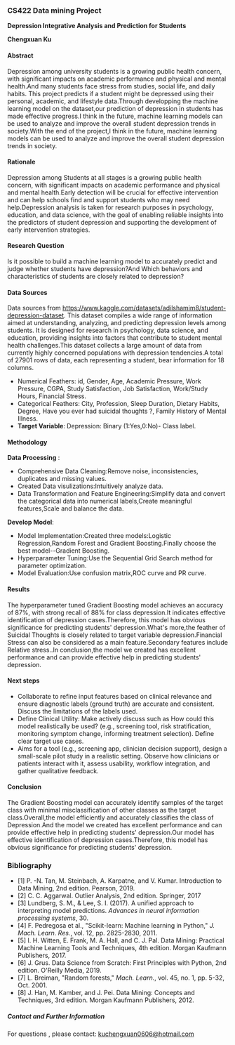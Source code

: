 ### CS422 Data mining Project   
**Depression Integrative Analysis and Prediction for Students**  

**Chengxuan Ku**  


#### Abstract  
Depression among university students is a growing public health concern, with significant impacts on academic performance and physical and mental health.And many students face stress from studies, social life, and daily habits. This project predicts if a student might be depressed using their personal, academic, and lifestyle data.Through developping the machine learning model  on the dataset,our prediction of depression in students has made effective progress.I think in the future, machine learning models can be used to analyze and improve the overall student depression trends in society.With the end of the project,I think in the future, machine learning models can be used to analyze and improve the overall student depression trends in society.  

#### Rationale
Depression among Students at all stages is a growing public health concern, with significant impacts on academic performance and physical and mental health.Early detection will be crucial for effective intervention and can help schools find and support students who may need help.Depression analysis is taken  for research purposes in psychology, education, and data science, with the goal of enabling reliable insights into the predictors of student depression and supporting the development of early intervention strategies.

#### Research Question  
Is it possible to build a machine learning model to accurately predict and judge whether students have depression?And Which behaviors and characteristics of students are closely related to depression?  

#### Data Sources
Data sources from https://www.kaggle.com/datasets/adilshamim8/student-depression-dataset. This dataset compiles a wide range of information aimed at understanding, analyzing, and predicting depression levels among students. It is designed for research in psychology, data science, and education, providing insights into factors that contribute to student mental health challenges.This dataset collects a large amount of data from currently highly concerned populations with depression tendencies.A total of 27901 rows of data, each representing a student, bear information for 18 columns.
- Numerical Feathers: id, Gender, Age, Academic Pressure, Work Pressure, CGPA, Study Satisfaction, Job Satisfaction, Work/Study Hours, Financial Stress.
- Categorical Feathers: City, Profession, Sleep Duration, Dietary Habits, Degree, Have you ever had suicidal thoughts ?, Family History of Mental Illness.  
- **Target Variable**: Depression: Binary (1:Yes,0:No)- Class label.

#### Methodology
**Data Processing** :   
   - Comprehensive Data Cleaning:Remove noise, inconsistencies, duplicates and missing values.  
   - Created Data visulizations:Intuitively analyze data.   
   - Data Transformation and Feature Engineering:Simplify data and convert the categorical data into numerical labels,Create meaningful features,Scale and balance the data.     

**Develop Model**:
   - Model Implementation:Created three models:Logistic Regression,Random Forest and Gradient Boosting.Finally choose the best model--Gradient Boosting.   
   - Hyperparameter Tuning:Use the Sequential Grid Search method for parameter optimization.   
   - Model Evaluation:Use confusion matrix,ROC curve and PR curve.   

#### Results
The hyperparameter tuned Gradient Boosting model achieves an accuracy of 87%, with strong recall of 88% for class depression.It indicates effective identification of depression cases.Therefore, this model has obvious significance for predicting students' depression.What's more,the feather of Suicidal Thoughts is closely related to target variable depression.Financial Stress can also be considered as a main feature.Secondary features include Relative stress..In conclusion,the model we created has excellent performance and can provide effective help in predicting students' depression.

#### Next steps
- Collaborate to refine input features based on clinical relevance and ensure diagnostic labels (ground truth) are accurate and consistent. Discuss the limitations of the labels used.
- Define Clinical Utility: Make actively discuss such as How could this model realistically be used? (e.g., screening tool, risk stratification, monitoring symptom change, informing treatment selection). Define clear target use cases.  
- Aims for a tool (e.g., screening app, clinician decision support), design a small-scale pilot study in a realistic setting. Observe how clinicians or patients interact with it, assess usability, workflow integration, and gather qualitative feedback.   

#### Conclusion
The Gradient Boosting model can accurately identify samples of the target class with minimal misclassification of other classes as the target class.Overall,the model efficiently and accurately classifies the class of Depression.And the model we created has excellent performance and can provide effective help in predicting students' depression.Our model has effective identification of depression cases.Therefore, this model has obvious significance for predicting students' depression.

### Bibliography 
- [1] P. -N. Tan, M. Steinbach, A. Karpatne, and V. Kumar. Introduction to Data Mining, 2nd edition. Pearson, 2019.
- [2] C. C. Aggarwal. Outlier Analysis, 2nd edition. Springer, 2017
- [3] Lundberg, S. M., & Lee, S. I. (2017). A unified approach to interpreting model predictions. *Advances in neural information processing systems*, 30.  
- [4] F. Pedregosa et al., "Scikit-learn: Machine learning in Python," *J. Mach. Learn. Res.*, vol. 12, pp. 2825-2830, 2011.
- [5] I. H. Witten, E. Frank, M. A. Hall, and C. J. Pal. Data Mining: Practical Machine Learning Tools and Techniques, 4th edition. Morgan Kaufmann Publishers, 2017.
- [6] J. Grus. Data Science from Scratch: First Principles with Python, 2nd edition. O'Reilly Media, 2019.
- [7] L. Breiman, "Random forests," *Mach. Learn.*, vol. 45, no. 1, pp. 5-32, Oct. 2001.
- [8] J. Han, M. Kamber, and J. Pei. Data Mining: Concepts and Techniques, 3rd edition. Morgan Kaufmann Publishers, 2012.


##### Contact and Further Information
For questions , please contact: kuchengxuan0606@hotmail.com
